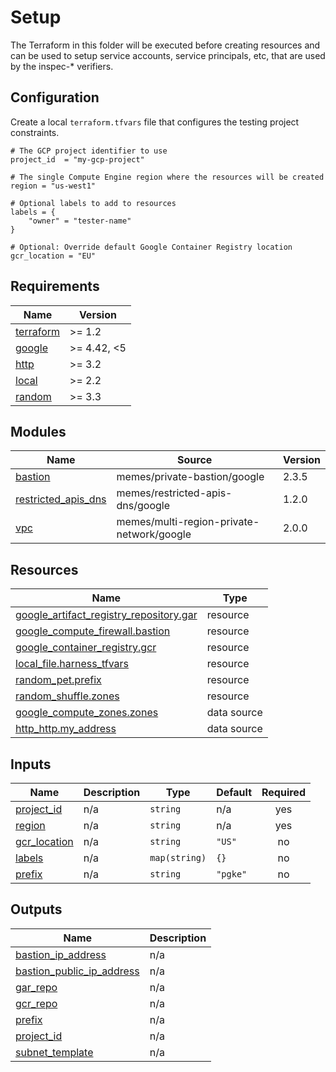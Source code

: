 # Setup

The Terraform in this folder will be executed before creating resources and can
be used to setup service accounts, service principals, etc, that are used by the
inspec-* verifiers.

## Configuration

Create a local `terraform.tfvars` file that configures the testing project
constraints.

```hcl
# The GCP project identifier to use
project_id  = "my-gcp-project"

# The single Compute Engine region where the resources will be created
region = "us-west1"

# Optional labels to add to resources
labels = {
    "owner" = "tester-name"
}

# Optional: Override default Google Container Registry location
gcr_location = "EU"

```

<!-- markdownlint-disable no-inline-html no-bare-urls -->
<!-- BEGINNING OF PRE-COMMIT-TERRAFORM DOCS HOOK -->
## Requirements

| Name | Version |
|------|---------|
| <a name="requirement_terraform"></a> [terraform](#requirement\_terraform) | >= 1.2 |
| <a name="requirement_google"></a> [google](#requirement\_google) | >= 4.42, <5 |
| <a name="requirement_http"></a> [http](#requirement\_http) | >= 3.2 |
| <a name="requirement_local"></a> [local](#requirement\_local) | >= 2.2 |
| <a name="requirement_random"></a> [random](#requirement\_random) | >= 3.3 |

## Modules

| Name | Source | Version |
|------|--------|---------|
| <a name="module_bastion"></a> [bastion](#module\_bastion) | memes/private-bastion/google | 2.3.5 |
| <a name="module_restricted_apis_dns"></a> [restricted\_apis\_dns](#module\_restricted\_apis\_dns) | memes/restricted-apis-dns/google | 1.2.0 |
| <a name="module_vpc"></a> [vpc](#module\_vpc) | memes/multi-region-private-network/google | 2.0.0 |

## Resources

| Name | Type |
|------|------|
| [google_artifact_registry_repository.gar](https://registry.terraform.io/providers/hashicorp/google/latest/docs/resources/artifact_registry_repository) | resource |
| [google_compute_firewall.bastion](https://registry.terraform.io/providers/hashicorp/google/latest/docs/resources/compute_firewall) | resource |
| [google_container_registry.gcr](https://registry.terraform.io/providers/hashicorp/google/latest/docs/resources/container_registry) | resource |
| [local_file.harness_tfvars](https://registry.terraform.io/providers/hashicorp/local/latest/docs/resources/file) | resource |
| [random_pet.prefix](https://registry.terraform.io/providers/hashicorp/random/latest/docs/resources/pet) | resource |
| [random_shuffle.zones](https://registry.terraform.io/providers/hashicorp/random/latest/docs/resources/shuffle) | resource |
| [google_compute_zones.zones](https://registry.terraform.io/providers/hashicorp/google/latest/docs/data-sources/compute_zones) | data source |
| [http_http.my_address](https://registry.terraform.io/providers/hashicorp/http/latest/docs/data-sources/http) | data source |

## Inputs

| Name | Description | Type | Default | Required |
|------|-------------|------|---------|:--------:|
| <a name="input_project_id"></a> [project\_id](#input\_project\_id) | n/a | `string` | n/a | yes |
| <a name="input_region"></a> [region](#input\_region) | n/a | `string` | n/a | yes |
| <a name="input_gcr_location"></a> [gcr\_location](#input\_gcr\_location) | n/a | `string` | `"US"` | no |
| <a name="input_labels"></a> [labels](#input\_labels) | n/a | `map(string)` | `{}` | no |
| <a name="input_prefix"></a> [prefix](#input\_prefix) | n/a | `string` | `"pgke"` | no |

## Outputs

| Name | Description |
|------|-------------|
| <a name="output_bastion_ip_address"></a> [bastion\_ip\_address](#output\_bastion\_ip\_address) | n/a |
| <a name="output_bastion_public_ip_address"></a> [bastion\_public\_ip\_address](#output\_bastion\_public\_ip\_address) | n/a |
| <a name="output_gar_repo"></a> [gar\_repo](#output\_gar\_repo) | n/a |
| <a name="output_gcr_repo"></a> [gcr\_repo](#output\_gcr\_repo) | n/a |
| <a name="output_prefix"></a> [prefix](#output\_prefix) | n/a |
| <a name="output_project_id"></a> [project\_id](#output\_project\_id) | n/a |
| <a name="output_subnet_template"></a> [subnet\_template](#output\_subnet\_template) | n/a |
<!-- END OF PRE-COMMIT-TERRAFORM DOCS HOOK -->
<!-- markdownlint-enable no-inline-html no-bare-urls -->
